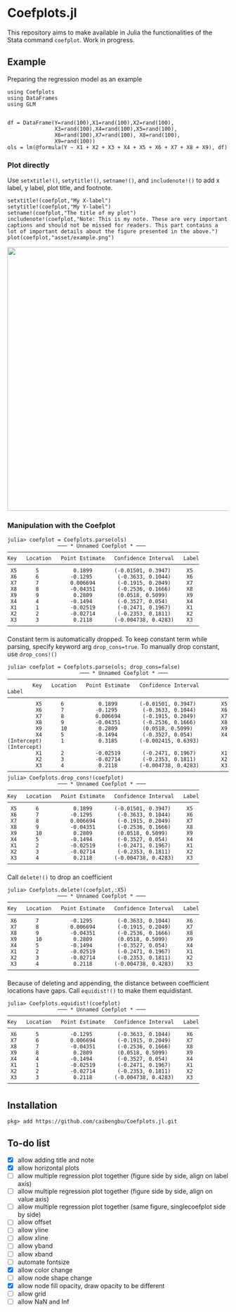# Coefplots.jl

This repository aims to make available in Julia the functionalities of the Stata command `coefplot`. Work in progress.

## Example
Preparing the regression model as an example
```
using Coefplots
using DataFrames
using GLM


df = DataFrame(Y=rand(100),X1=rand(100),X2=rand(100),
               X3=rand(100),X4=rand(100),X5=rand(100), 
               X6=rand(100),X7=rand(100), X8=rand(100),
               X9=rand(100))
ols = lm(@formula(Y ~ X1 + X2 + X3 + X4 + X5 + X6 + X7 + X8 + X9), df)
```
### Plot directly
Use `setxtitle!()`, `setytitle!()`, `setname!()`, and `includenote!()` to add x label, y label, plot title, and footnote.
```
setxtitle!(coefplot,"My X-label")
setytitle!(coefplot,"My Y-label")
setname!(coefplot,"The title of my plot")
includenote!(coefplot,"Note: This is my note. These are very important captions and should not be missed for readers. This part contains a lot of important details about the figure presented in the above.")
plot(coefplot,"asset/example.png")
```
<img src="https://raw.githubusercontent.com/caibengbu/Coefplots.jl/main/asset/example.svg" width="600" height="600">

### Manipulation with the Coefplot

```
julia> coefplot = Coefplots.parse(ols)
                ─── * Unnamed Coefplot * ───                 
─────────────────────────────────────────────────────────────
Key   Location   Point Estimate   Confidence Interval   Label
─────────────────────────────────────────────────────────────
 X5      5           0.1899       (-0.01501, 0.3947)     X5  
 X6      6          -0.1295        (-0.3633, 0.1044)     X6  
 X7      7          0.006694       (-0.1915, 0.2049)     X7  
 X8      8          -0.04351       (-0.2536, 0.1666)     X8  
 X9      9           0.2809        (0.0518, 0.5099)      X9  
 X4      4          -0.1494        (-0.3527, 0.054)      X4  
 X1      1          -0.02519       (-0.2471, 0.1967)     X1  
 X2      2          -0.02714       (-0.2353, 0.1811)     X2  
 X3      3           0.2118       (-0.004738, 0.4283)    X3  
─────────────────────────────────────────────────────────────
```
Constant term is automatically dropped. To keep constant term while parsing, specify keyword arg `drop_cons=true`. To manually drop constant, use `drop_cons!()`
```
julia> coefplot = Coefplots.parse(ols; drop_cons=false)
                       ─── * Unnamed Coefplot * ───                        
───────────────────────────────────────────────────────────────────────────
        Key   Location   Point Estimate   Confidence Interval      Label   
───────────────────────────────────────────────────────────────────────────
         X5      6           0.1899       (-0.01501, 0.3947)        X5     
         X6      7          -0.1295        (-0.3633, 0.1044)        X6     
         X7      8          0.006694       (-0.1915, 0.2049)        X7     
         X8      9          -0.04351       (-0.2536, 0.1666)        X8     
         X9      10          0.2809        (0.0518, 0.5099)         X9     
         X4      5          -0.1494        (-0.3527, 0.054)         X4     
(Intercept)      1           0.3185       (-0.002415, 0.6393)   (Intercept)
         X1      2          -0.02519       (-0.2471, 0.1967)        X1     
         X2      3          -0.02714       (-0.2353, 0.1811)        X2     
         X3      4           0.2118       (-0.004738, 0.4283)       X3     
───────────────────────────────────────────────────────────────────────────
julia> Coefplots.drop_cons!(coefplot)
                ─── * Unnamed Coefplot * ───                 
─────────────────────────────────────────────────────────────
Key   Location   Point Estimate   Confidence Interval   Label
─────────────────────────────────────────────────────────────
 X5      6           0.1899       (-0.01501, 0.3947)     X5  
 X6      7          -0.1295        (-0.3633, 0.1044)     X6  
 X7      8          0.006694       (-0.1915, 0.2049)     X7  
 X8      9          -0.04351       (-0.2536, 0.1666)     X8  
 X9      10          0.2809        (0.0518, 0.5099)      X9  
 X4      5          -0.1494        (-0.3527, 0.054)      X4  
 X1      2          -0.02519       (-0.2471, 0.1967)     X1  
 X2      3          -0.02714       (-0.2353, 0.1811)     X2  
 X3      4           0.2118       (-0.004738, 0.4283)    X3  
─────────────────────────────────────────────────────────────
```
Call `delete!()` to drop an coefficient
```
julia> Coefplots.delete!(coefplot,:X5)
                ─── * Unnamed Coefplot * ───                 
─────────────────────────────────────────────────────────────
Key   Location   Point Estimate   Confidence Interval   Label
─────────────────────────────────────────────────────────────
 X6      7          -0.1295        (-0.3633, 0.1044)     X6  
 X7      8          0.006694       (-0.1915, 0.2049)     X7  
 X8      9          -0.04351       (-0.2536, 0.1666)     X8  
 X9      10          0.2809        (0.0518, 0.5099)      X9  
 X4      5          -0.1494        (-0.3527, 0.054)      X4  
 X1      2          -0.02519       (-0.2471, 0.1967)     X1  
 X2      3          -0.02714       (-0.2353, 0.1811)     X2  
 X3      4           0.2118       (-0.004738, 0.4283)    X3  
─────────────────────────────────────────────────────────────
```
Because of deleting and appending, the distance between coefficient locations have gaps. Call `equidist!()` to make them equidistant.
```
julia> Coefplots.equidist!(coefplot)
                ─── * Unnamed Coefplot * ───                 
─────────────────────────────────────────────────────────────
Key   Location   Point Estimate   Confidence Interval   Label
─────────────────────────────────────────────────────────────
 X6      5          -0.1295        (-0.3633, 0.1044)     X6  
 X7      6          0.006694       (-0.1915, 0.2049)     X7  
 X8      7          -0.04351       (-0.2536, 0.1666)     X8  
 X9      8           0.2809        (0.0518, 0.5099)      X9  
 X4      4          -0.1494        (-0.3527, 0.054)      X4  
 X1      1          -0.02519       (-0.2471, 0.1967)     X1  
 X2      2          -0.02714       (-0.2353, 0.1811)     X2  
 X3      3           0.2118       (-0.004738, 0.4283)    X3  
─────────────────────────────────────────────────────────────
```

## Installation
```
pkg> add https://github.com/caibengbu/Coefplots.jl.git
```
## To-do list
- [x] allow adding title and note
- [x] allow horizontal plots
- [ ] allow multiple regression plot together (figure side by side, align on label axis)
- [ ] allow multiple regression plot together (figure side by side, align on value axis)
- [ ] allow multiple regression plot together (same figure, singlecoefplot side by side)
- [ ] allow offset
- [ ] allow yline
- [ ] allow xline
- [ ] allow yband
- [ ] allow xband
- [ ] automate fontsize
- [x] allow color change
- [ ] allow node shape change
- [x] allow node fill opacity, draw opacity to be different
- [ ] allow grid
- [ ] allow NaN and Inf

